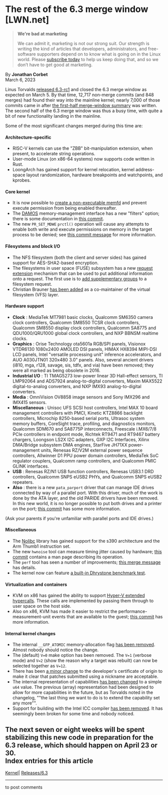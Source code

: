 # The rest of the 6.3 merge window [LWN.net]

> **We're bad at marketing**
> 
> We can admit it, marketing is not our strong suit. Our strength is writing the kind of articles that developers, administrators, and free-software supporters depend on to know what is going on in the Linux world. Please [subscribe today](/Promo/nsn-bad/subscribe) to help us keep doing that, and so we don’t have to get good at marketing. 

By **Jonathan Corbet**  
March 6, 2023 

Linus Torvalds [released 6.3-rc1](/ml/linux-kernel/CAHk-=wgr1D8hb75Z+nn+4LXUnosp0HM+gP+YJEcEav1DgTC=Cw@mail.gmail.com/) and closed the 6.3 merge window as expected on March 5. By that time, 12,717 non-merge commits (and 848 merges) had found their way into the mainline kernel; nearly 7,000 of those commits came in after [the first-half merge-window summary](/Articles/923846/) was written. The second half of the 6.3 merge window was thus a busy time, with quite a bit of new functionality landing in the mainline. 

Some of the most significant changes merged during this time are: 

#### Architecture-specific

  * RISC-V kernels can use the "ZBB" bit-manipulation extension, when present, to accelerate string operations. 
  * User-mode Linux (on x86-64 systems) now supports code written in Rust. 
  * LoongArch has gained support for kernel relocation, kernel address-space layout randomization, hardware breakpoints and watchpoints, and kprobes. 



#### Core kernel

  * It is now possible to [create a non-executable memfd](/Articles/918106/) and prevent execute permission from being enabled thereafter. 
  * The [DAMOS](/Articles/863753/) memory-management interface has a new "filters" option; there is some documentation in [this commit](https://git.kernel.org/linus/9b7f9322a530). 
  * The new `PR_SET_MDWE` `prctl()` operation will cause any attempts to enable both write and execute permissions on memory in the target process to be denied; see [this commit message](https://git.kernel.org/linus/b507808ebce2) for more information. 



#### Filesystems and block I/O

  * The NFS filesystem (both the client and server sides) has gained support for AES-SHA2-based encryption. 
  * The filesystems in user space (FUSE) subsystem has a new [request extension](https://git.kernel.org/linus/15d937d7ca8c) mechanism that can be used to put additional information onto a request. The first use is to [add supplementary groups](https://git.kernel.org/linus/8ed7cb3f279f) to a filesystem request. 
  * Christian Brauner [has been added](https://git.kernel.org/linus/3304f18bfcf5) as a co-maintainer of the virtual filesystem (VFS) layer. 



#### Hardware support

  * **Clock** : MediaTek MT7981 basic clocks, Qualcomm SM6350 camera clock controllers, Qualcomm SM8550 TCSR clock controllers, Qualcomm SM8550 display clock controllers, Qualcomm SA8775 and QDU1000/QRU1000 global clock controllers, and NXP BBNSM realtime clocks. 
  * **Graphics** : Orise Technology ota5601a RGB/SPI panels, Visionox VTDR6130 1080x2400 AMOLED DSI panels, HIMAX HX8394 MIPI-DSI LCD panels, Intel "versatile processing unit" inference accelerators, and AUO A030JTN01 320x480 3.0" panels. Also, several ancient drivers (i810, mga, r128, savage, sis, tdfx, and via) have been removed; they were all marked as being obsolete in 2016. 
  * **Industrial I/O** : TI TMAG5273 low-power linear 3D Hall-effect sensors, TI LMP92064 and ADS7924 analog-to-digital converters, Maxim MAX5522 digital-to-analog converters, and NXP IMX93 analog-to-digital converters. 
  * **Media** : OmniVision OV8858 image sensors and Sony IMX296 and IMX415 sensors. 
  * **Miscellaneous** : Unisoc UFS SCSI host controllers, Intel MAX 10 board management controllers with PMCI, Kinetic KTZ8866 backlight controllers, Microchip 8250-based serial ports, Ultrasoc system memory buffers, CoreSight trace, profiling, and diagnostics monitors, Qualcomm SDM670 and SA8775P interconnects, Freescale i.MX6/7/8 PCIe controllers in endpoint mode, Richtek RT9471 and RT9467 battery chargers, Loongson LS2X I2C adapters, GXP I2C Interfaces, Xilinx DMA/Bridge subsystem DMA engines, StarFive JH71XX power-management units, Renesas RZ/V2M external power sequence controllers, Allwinner D1 PPU power domain controllers, MediaTek SoC regulator couplers, Qualcomm ramp controllers, and Qualcomm PMIC GLINK interfaces. 
  * **USB** : Renesas RZ/N1 USB function controllers, Renesas USB3.1 DRD controllers, Qualcomm SNPS eUSB2 PHYs, and Qualcomm SNPS eUSB2 repeaters. 
  * **Also** : there is a new `pata_parport` driver that can manage IDE drives connected by way of a parallel port. With this driver, much of the work is done by the ATA layer, and the old PARIDE drivers have been removed. In this new world, it is no longer possible to put both drives and a printer on the port; [this commit](https://git.kernel.org/linus/246a1c4c6b7f) has some more information. 

(Ask your parents if you're unfamiliar with parallel ports and IDE drives.) 




#### Miscellaneous

  * The [Nolibc](/Articles/920158/) library has gained support for the s390 architecture and the Arm Thumb1 instruction set. 
  * The new `hwnoise` tool can measure timing jitter caused by hardware; [this commit](https://git.kernel.org/linus/5dc3750e747f) contains a man page describing its operation. 
  * The `perf` tool has seen a number of improvements; [this merge message](https://git.kernel.org/linus/0df82189bc42) has details. 
  * The kernel now can feature [a built-in Dhrystone benchmark test](https://git.kernel.org/linus/d5528cc16893). 



#### Virtualization and containers

  * KVM on x86 has gained the ability to support [Hyper-V extended hypercalls](https://learn.microsoft.com/en-us/virtualization/hyper-v-on-windows/tlfs/hypercall-interface#extended-hypercall-interface). These calls are implemented by passing them through to user space on the host side. 
  * Also on x86, KVM has made it easier to restrict the performance-measurement-unit events that are available to the guest; [this commit](https://git.kernel.org/linus/14329b825ffb) has more information. 



#### Internal kernel changes

  * The internal `__GFP_ATOMIC` memory-allocation flag [has been removed](/Articles/920891/). Almost nobody should notice the change. 
  * The (default) `V=0` make option has been removed. The `V=1` (verbose mode) and `V=2` (show the reason why a target was rebuilt) can now be selected together as `V=12`. 
  * There has been [a minor change](https://git.kernel.org/linus/d4563201f33a) to the developer's certificate of origin to make it clear that patches submitted using a nickname are acceptable. 
  * The internal representation of capabilities [has been changed](https://git.kernel.org/linus/f122a08b197d) to a simple `u64` value. The previous (array) representation had been designed to allow for more capabilities in the future, but as Torvalds noted in the changelog, ""the last thing we want to do is to extend the capability set any more"". 
  * Support for building with the Intel ICC compiler [has been removed](https://git.kernel.org/linus/95207db8166a). It has seemingly been broken for some time and nobody noticed. 



The next seven or eight weeks will be spent stabilizing this new code in preparation for the 6.3 release, which should happen on April 23 or 30.  
Index entries for this article  
---  
[Kernel](/Kernel/Index)| [Releases/6.3](/Kernel/Index#Releases-6.3)  
  


* * *

to post comments 
